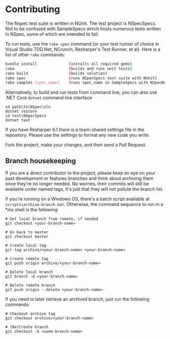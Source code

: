 # Contributing

The Nspec test suite is written in NUnit. The test project is NSpecSpecs. Not to be confused with SampleSpecs which hosts numerous tests written in NSpec, some of which are intended to fail.

To run tests, use the `rake spec` command (or your test runner of choice in Visual Studio TDD.Net, NCrunch, Resharper's Test Runner, et al). Here is a list of other `rake` commands:

```bash
bundle install              (installs all required gems)
rake                        (builds and runs unit tests)
rake build                  (builds solution)
rake spec                   (runs NSpecSpecs test suite with NUnit)
rake samples [spec_name]    (runs spec_name in SampleSpecs with NSpecRunner)
```

Alternatively, to build and run tests from command line, you can also use .NET Core `dotnet` command line interface

```dos
cd path\to\NSpec\sln
dotnet restore
cd test\NSpecSpecs
dotnet test
```

If you have Resharper 6.1 there is a team-shared settings file in the repository. Please use the settings to format any new code you write.

Fork the project, make your changes, and then send a Pull Request.

## Branch housekeeping

If you are a direct contributor to the project, please keep an eye on your past development or features branches and think about archiving them once they're no longer needed. 
No worries, their commits will still be available under named tags, it's just that they will not pollute the branch list.

If you're running on a Windows OS, there's a batch script available at `scripts\archive-branch.bat`. Otherwise, the command sequence to run in a *nix shell is the following:

```dos
# Get local branch from remote, if needed
git checkout <your-branch-name>

# Go back to master
git checkout master

# Create local tag
git tag archive/<your-branch-name> <your-branch-name>

# Create remote tag
git push origin archive/<your-branch-name>

# Delete local branch
git branch -d <your-branch-name>

# Delete remote branch
git push origin --delete <your-branch-name>
```

If you need to later retrieve an archived branch, just run the following commands:

```dos
# Checkout archive tag
git checkout archive/<your-branch-name>

# (Re)Create branch
git checkout -b <some-branch-name>
```
